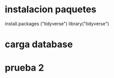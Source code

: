 # instalacion paquetes
install.packages ("tidyverse")
library("tidyverse")

# carga database
# prueba 2